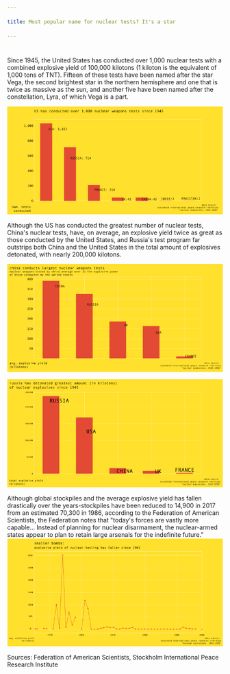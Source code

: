 ```yaml
---

title: Most popular name for nuclear tests? It's a star

---
```


# 

Since 1945, the United States has conducted over 1,000 nuclear tests with a combined explosive yield of 100,000 kilotons (1 kiloton is the equivalent of 1,000 tons of TNT). Fifteen of these tests have been named after the star Vega, the second brightest star in the northern hemisphere and one that is twice as massive as the sun, and another five have been named after the constellation, Lyra, of which Vega is a part.

![](number_test_by_country_750.png)

Although the US has conducted the greatest number of nuclear tests, China's nuclear tests, have, on average, an explosive yield twice as great as those conducted by the United States, and Russia's test program far outstrips both China and the United States in the total amount of explosives detonated, with nearly 200,000 kilotons.

![](avg_explosive_yield_750.png)

![](sum_explosive_yield_750.png)

Although global stockpiles and the average explosive yield has fallen drastically over the years-stockpiles have been reduced to 14,900 in 2017 from an estimated 70,300 in 1986, according to the Federation of American Scientists, the Federation notes that "today's forces are vastly more capable... Instead of planning for nuclear disarmament, the nuclear-armed states appear to plan to retain large arsenals for the indefinite future."
![](yield_change_over_years_750.png)

Sources: Federation of American Scientists, Stockholm International Peace Research Institute


